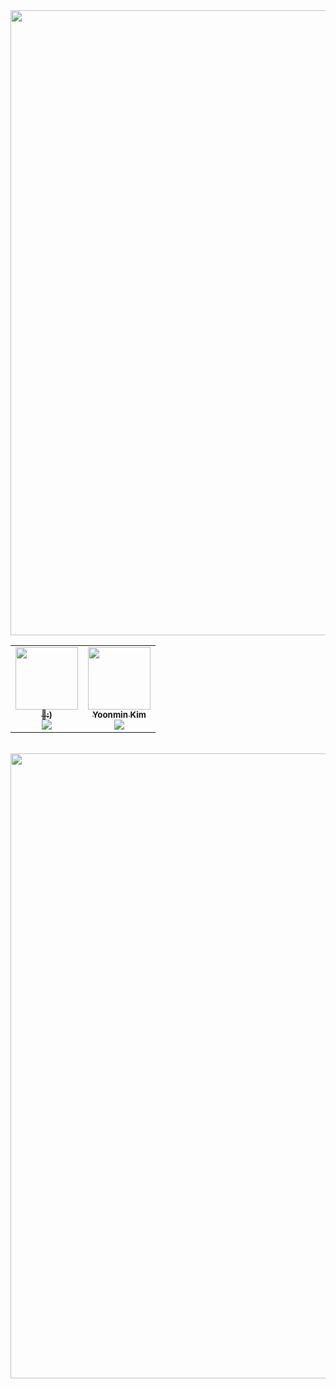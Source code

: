 <div><img src="https://user-images.githubusercontent.com/116149736/200574871-cf4ba89d-73f1-461e-adb7-7dd300720fff.jpg" width="1000"/>

<div align=center>
<table>
<tr><td align="center"><a href="https://github.com/KIMUGEON"><img src="https://avatars.githubusercontent.com/u/55612264?v=4" width="100px;" alt=""/><br /><sub><b>👑:)</b></a><br><a href="https://solved.ac/profile/dnrjs8185"><img src="http://mazassumnida.wtf/api/mini/generate_badge?boj=dnrjs8185" /></sub></a><br /></td><td align="center"><a href="https://github.com/yoon828"><img src="https://avatars.githubusercontent.com/u/64458685?v=4" width="100px;" alt=""/><br /><sub><b>Yoonmin Kim</b><br><img src="http://mazassumnida.wtf/api/mini/generate_badge?boj=yoon828990" /></sub></a><br /></td></table>
<br />

</div>
<div><img src="https://user-images.githubusercontent.com/116149736/200578139-c971c35c-12fb-4f41-a730-db93e0301797.jpg" width="1000"/>